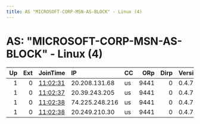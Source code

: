 ```yaml
---
title: AS "MICROSOFT-CORP-MSN-AS-BLOCK" - Linux (4)
---
```


# AS: "MICROSOFT-CORP-MSN-AS-BLOCK" - Linux (4)

|   Up |   Ext | JoinTime                                                                                              | IP             | CC   |   ORp |   Dirp | Version   | Contact               | Nickname   |   eFamMembers |
|-----:|------:|:------------------------------------------------------------------------------------------------------|:---------------|:-----|------:|-------:|:----------|:----------------------|:-----------|--------------:|
|    1 |     0 | [11:02:31](https://nusenu.github.io/OrNetStats/w/relay/9AFE8CB57B45A07772D61A8131BFCEF24238D6C2.html) | 20.208.131.68  | us   |  9441 |      0 | 0.4.7.13  | kaipower338@gmail.com | mater      |             1 |
|    1 |     0 | [11:02:37](https://nusenu.github.io/OrNetStats/w/relay/1D18BFAE747F87EAECF5DDE0577726C45DD22F0D.html) | 20.39.243.205  | us   |  9441 |      0 | 0.4.7.13  | kaipower338@gmail.com | mater      |             1 |
|    1 |     0 | [11:02:38](https://nusenu.github.io/OrNetStats/w/relay/59C0B96F2A1B3B6E81E6E0B03EB44C114B295808.html) | 74.225.248.216 | us   |  9441 |      0 | 0.4.7.13  | kaipower338@gmail.com | mater      |             1 |
|    1 |     0 | [11:02:38](https://nusenu.github.io/OrNetStats/w/relay/96700F83597A97CB9C721EF1CC76EF0AEEA78461.html) | 20.249.210.30  | us   |  9441 |      0 | 0.4.7.13  | kaipower338@gmail.com | mater      |             1 |
